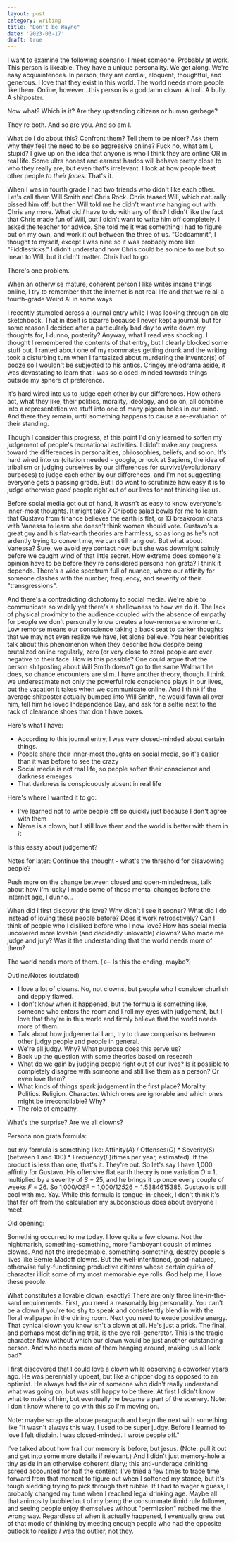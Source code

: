 ```yaml
---
layout: post
category: writing
title: "Don't be Wayne"
date: '2023-03-17'
draft: true
---
```


I want to examine the following scenario: I meet someone. Probably at work. This person is likeable. They have a unique personality. We get along. We're easy acquaintences. In person, they are cordial, eloquent, thoughtful, and generous. I love that they exist in this world. The world needs more people like them. Online, however...this person is a goddamn clown. A troll. A bully. A shitposter.

Now what? Which is it? Are they upstanding citizens or human garbage?

They're both. And so are you. And so am I.

What do I do about this? Confront them? Tell them to be nicer? Ask them why they feel the need to be so aggressive online? Fuck no, what am I, stupid? I give up on the idea that anyone is who I think they are online OR in real life. Some ultra honest and earnest hardos will behave pretty close to who they really are, but even that's irrelevant. I look at how people treat other people _to their faces_. That's it. 

When I was in fourth grade I had two friends who didn't like each other. Let's call them Will Smith and Chris Rock. Chris teased Will, which naturally pissed him off, but then Will told me he didn't want _me_ hanging out with Chris any more. What did _I_ have to do with any of this? I didn't like the fact that Chris made fun of Will, but I didn't want to write him off completely. I asked the teacher for advice. She told me it was something I had to figure out on my own, and work it out between the three of us. "Goddammit", I thought to myself, except I was nine so it was probably more like "Fiddlesticks." I didn't understand how Chris could be so nice to me but so mean to Will, but it didn't matter. Chris had to go.

There's one problem.


When an otherwise mature, coherent person I like writes insane things online, I try to remember that the internet is not real life and that we're all a fourth-grade Weird Al in some ways.



I recently stumbled across a journal entry while I was looking through an old sketchbook. That in itself is bizarre because I never kept a journal, but for some reason I decided after a particularly bad day to write down my thoughts for, I dunno, posterity? Anyway, what I read was shocking. I thought I remembered the contents of that entry, but I clearly blocked some stuff out. I ranted about one of my roommates getting drunk and the writing took a disturbing turn when I fantasized about murdering the inventor(s) of booze so I wouldn't be subjected to his antics. Cringey melodrama aside, it was devastating to learn that I was so closed-minded towards things outside my sphere of preference.


It's hard wired into us to judge each other by our differences. How others act, what they like, their politics, morality, ideology, and so on, all combine into a representation we stuff into one of many pigeon holes in our mind. And there they remain, until something happens to cause a re-evaluation of their standing.



Though I consider this progress, at this point I'd only learned to soften my judgement of people's recreational activities. I didn't make any progress toward the differences in personalities, philosophies, beliefs, and so on. It's hard wired into us (citation needed - google, or look at Sapiens, the idea of tribalism or judging ourselves by our differences for survival/evolutionary purposes) to judge each other by our differences, and I'm not suggesting everyone gets a passing grade. But I do want to scrutinize how easy it is to judge otherwise _good_ people right out of our lives for not thinking like us.

Before social media got out of hand, it wasn't as easy to know everyone's inner-most thoughts. It might take 7 Chipotle salad bowls for me to learn that Gustavo from finance believes the earth is flat, or 13 breakroom chats with Vanessa to learn she doesn't think women should vote. Gustavo's a great guy and his flat-earth theories are harmless, so as long as he's not ardently trying to convert me, we can still hang out. But what about Vanessa? Sure, we avoid eye contact now, but she was downright saintly before we caught wind of that little secret. How extreme does someone's opinion have to be before they're considered persona non grata? I think it depends. There's a wide spectrum full of nuance, where our affinity for someone clashes with the number, frequency, and severity of their "transgressions". 

And there's a contradicting dichotomy to social media. We're able to communicate so widely yet there's a shallowness to how we do it. The lack of physical proximity to the audience coupled with the absence of empathy for people we don't personally know creates a low-remorse environment. Low remorse means our conscience taking a back seat to darker thoughts that we may not even realize we have, let alone believe. You hear celebrities talk about this phenomenon when they describe how despite being brutalized online regularly, zero (or very close to zero) people are ever negative to their face. How is this possible? One could argue that the person shitposting about Will Smith doesn't go to the same Walmart he does, so chance encounters are slim. I have another theory, though. I think we underestimate not only the powerful role conscience plays in our lives, but the vacation it takes when we communicate online. And I think if the average shitposter actually bumped into Will Smith, he would fawn all over him, tell him he loved Independence Day, and ask for a selfie next to the rack of clearance shoes that don't have boxes.

Here's what I have:

- According to this journal entry, I was very closed-minded about certain things.
- People share their inner-most thoughts on social media, so it's easier than it was before to see the crazy
- Social media is not real life, so people soften their conscience and darkness emerges
- That darkness is conspicuously absent in real life

Here's where I wanted it to go:

- I've learned not to write people off so quickly just because I don't agree with them
- Name is a clown, but I still love them and the world is better with them in it

Is this essay about judgement?








Notes for later: Continue the thought - what's the threshold for disavowing people?


Push more on the change between closed and open-mindedness, talk about how I'm lucky I made some of those mental changes before the internet age, I dunno...



When did I first discover this love? 
Why didn't I see it sooner? 
What did I do instead of loving these people before? 
Does it work retroactively? Can I think of people who I disliked before who I now love?
How has social media uncovered more lovable (and decidedly unlovable) clowns?
Who made me judge and jury?
   Was it the understanding that the world needs more of them?

The world needs more of them. (<-- Is this the ending, maybe?)




Outline/Notes (outdated)
- I love a lot of clowns. No, not clowns, but people who I consider churlish and depply flawed.
- I don't know when it happened, but the formula is something like, someone who enters the room and I roll my eyes with judgement, but I love that they're in this world and firmly believe that the world needs more of them.
- Talk about how judgemental I am, try to draw comparisons between other judgy people and people in general. 
- We're all judgy. Why? What purpose does this serve us?
- Back up the question with some theories based on research
- What do we gain by judging people right out of our lives? Is it possible to completely disagree with someone and still like them as a person? Or even love them?
- What kinds of things spark judgement in the first place? Morality. Politics. Religion. Character. Which ones are ignorable and which ones might be irreconcilable? Why?
- The role of empathy. 

What's the surprise?
Are we all clowns? 

Persona non grata formula:

but my formula is something like: Affinity(_A_) / Offenses(_O_) * Severity(_S_)(between 1 and 100) * Frequency(_F_)(times per year, estimated). If the product is less than one, that's it. They're out. So let's say I have 1,000 affinity for Gustavo. His offensive flat earth theory is one variation _O_ = 1, multiplied by a severity of _S_ = 25, and he brings it up once every couple of weeks _F_ = 26. So 1,000/O*S*F = 1,000/1*25*26 = 1.5384615385. Gustavo is still cool with me. Yay. While this formula is tongue-in-cheek, I don't think it's that far off from the calculation my subconscious does about everyone I meet.

Old opening:


Something occurred to me today. I love quite a few clowns. Not the nightmarish, something-something, more flamboyant cousin of mimes clowns. And not the irredeemable, something-something, destroy people's lives like Bernie Madoff clowns. But the well-intentioned, good-natured, otherwise fully-functioning productive citizens whose certain quirks of character illicit some of my most memorable eye rolls. God help me, I love these people.

What constitutes a lovable clown, exactly? There are only three line-in-the-sand requirements. First, you need a reasonably big personality. You can't be a clown if you're too shy to speak and consistently blend in with the floral wallpaper in the dining room. Next you need to exude positive energy. That cynical clown you know isn't a clown at all. He's just a prick. The final, and perhaps most defining trait, is the eye roll-generator. This is the tragic character flaw without which our clown would be just another outstanding person. And who needs more of them hanging around, making us all look bad?

I first discovered that I could love a clown while observing a coworker years ago. He was perennially upbeat, but like a chipper dog as opposed to an optimist. He always had the air of someone who didn't really understand what was going on, but was still happy to be there. At first I didn't know what to make of him, but eventually he became a part of the scenery. Note: I don't know where to go with this so I'm moving on.

Note: maybe scrap the above paragraph and begin the next with something like "It wasn't always this way. I used to be super judgy. Before I learned to love I felt disdain. I was closed-minded. I wrote people off."

I've talked about how frail our memory is before, but jesus. (Note: pull it out and get into some more details if relevant.) And I didn't just memory-hole a tiny aside in an otherwise coherent diary; this anti-underage drinking screed accounted for half the content. I've tried a few times to trace time forward from that moment to figure out when I softened my stance, but it's tough sledding trying to pick through that rubble. If I had to wager a guess, I probably changed my tune when I reached legal drinking age. Maybe all that animosity bubbled out of my being the consummate timid rule follower, and seeing people enjoy themselves without "permission" rubbed me the wrong way. Regardless of when it actually happened, I eventually grew out of that mode of thinking by meeting enough people who had the opposite outlook to realize _I_ was the outlier, not they.
